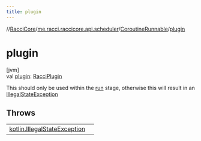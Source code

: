 ```yaml
---
title: plugin
---
```

//[RacciCore](../../../index.html)/[me.racci.raccicore.api.scheduler](../index.html)/[CoroutineRunnable](index.html)/[plugin](plugin.html)



# plugin



[jvm]\
val [plugin](plugin.html): [RacciPlugin](../../me.racci.raccicore.api.plugin/-racci-plugin/index.html)



This should only be used within the [run](run.html) stage, otherwise this will result in an [IllegalStateException](https://kotlinlang.org/api/latest/jvm/stdlib/kotlin/-illegal-state-exception/index.html)



## Throws


| | |
|---|---|
| [kotlin.IllegalStateException](https://kotlinlang.org/api/latest/jvm/stdlib/kotlin/-illegal-state-exception/index.html) |  |



